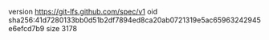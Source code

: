 version https://git-lfs.github.com/spec/v1
oid sha256:41d7280133bb0d51b2df7894ed8ca20ab0721319e5ac65963242945e6efcd7b9
size 3178
